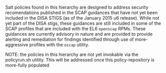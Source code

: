 Salt policies found in this hierarchy are designed to address security recomendations published in the SCAP guidances that have not yet been included in the DISA STIGS (as of the January 2015 u6 release). While not yet part of the DISA stigs, these guidances are still included in some of the SCAP profiles that are included with the EL6 `openscap` RPMs. These guidances are currently advisory in nature and are provided to provide alerting and remediation for findings identified through use of more-aggressive profiles with the `oscap` utility.

NOTE: the policies in this hierarchy are not yet invokable via the policyrun.sh utility. This will be addressed once this policy-repository is more-fully populated
